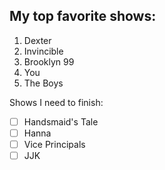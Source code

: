 
## My top favorite shows:
1. Dexter
1. Invincible
1. Brooklyn 99
1. You
1. The Boys

Shows I need to finish:
-[ ] Handsmaid's Tale
-[ ] Hanna
-[ ] Vice Principals
-[ ] JJK
